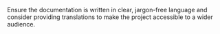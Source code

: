 Ensure the documentation is written in clear, jargon-free language and consider providing translations to make the project accessible to a wider audience.
